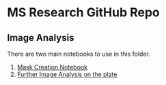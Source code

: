 # MS Research GitHub Repo

## Image Analysis 

There are two main notebooks to use in this folder.  

1. [Mask Creation Notebook](Image_Analysis/Mask_Creation.ipynb)
2. [Further Image Analysis on the plate](Image_Analysis/Mask_And_Precip_Model.ipynb)
